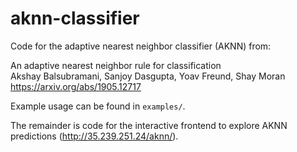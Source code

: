 # aknn-classifier
Code for the adaptive nearest neighbor classifier (AKNN) from:

An adaptive nearest neighbor rule for classification  
Akshay Balsubramani, Sanjoy Dasgupta, Yoav Freund, Shay Moran  
https://arxiv.org/abs/1905.12717


Example usage can be found in `examples/`.

The remainder is code for the interactive frontend to explore AKNN predictions (http://35.239.251.24/aknn/).